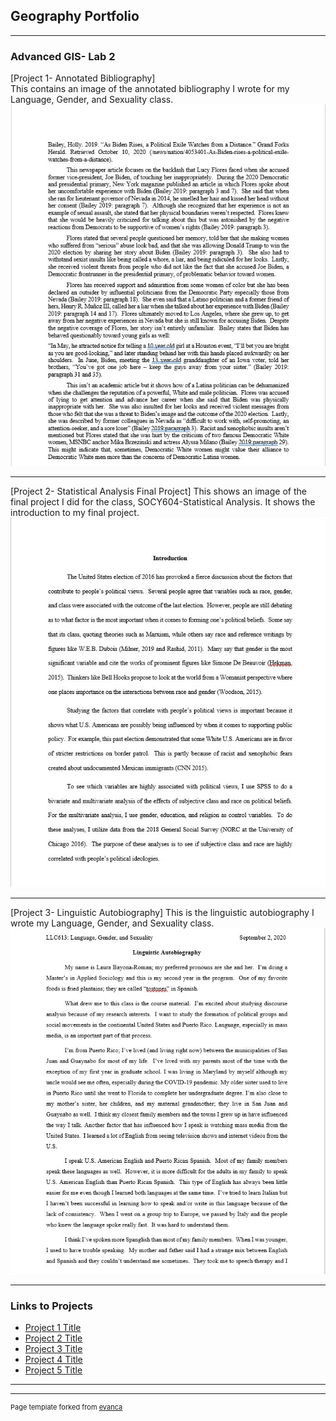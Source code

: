 ## Geography Portfolio

---

### Advanced GIS- Lab 2

[Project 1- Annotated  Bibliography]  
This contains an image of the annotated bibliography I wrote for my Language, Gender, and Sexuality class.
<img src="images/QGIS Class Lab First Image 2.jpg?raw=true"/> 

---
[Project 2- Statistical Analysis Final Project]
This shows an image of the final project I did for the class, SOCY604-Statistical Analysis.  It shows the introduction to my final project.
<img src="images/QGIS Class Lab 2 Second Image 2.jpg?raw=true"/>

---
[Project 3- Linguistic Autobiography]
This is the linguistic autobiography I wrote my Language, Gender, and Sexuality class. 
<img src="images/QGIS Class Lab 3 Third Image.jpg?raw=true"/>

---

### Links to Projects

- [Project 1 Title](http://example.com/) 
- [Project 2 Title](http://example.com/)
- [Project 3 Title](http://example.com/)
- [Project 4 Title](http://example.com/)
- [Project 5 Title](http://example.com/)

---




---
<p style="font-size:11px">Page template forked from <a href="https://github.com/evanca/quick-portfolio">evanca</a></p>
<!-- Remove above link if you don't want to attibute -->
